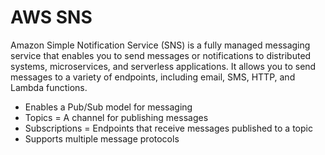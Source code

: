 # AWS SNS

Amazon Simple Notification Service (SNS) is a fully managed messaging service that enables you to send messages or notifications to distributed systems, microservices, and serverless applications. It allows you to send messages to a variety of endpoints, including email, SMS, HTTP, and Lambda functions.

 - Enables a Pub/Sub model for messaging
 - Topics = A channel for publishing messages
 - Subscriptions = Endpoints that receive messages published to a topic
 - Supports multiple message protocols
